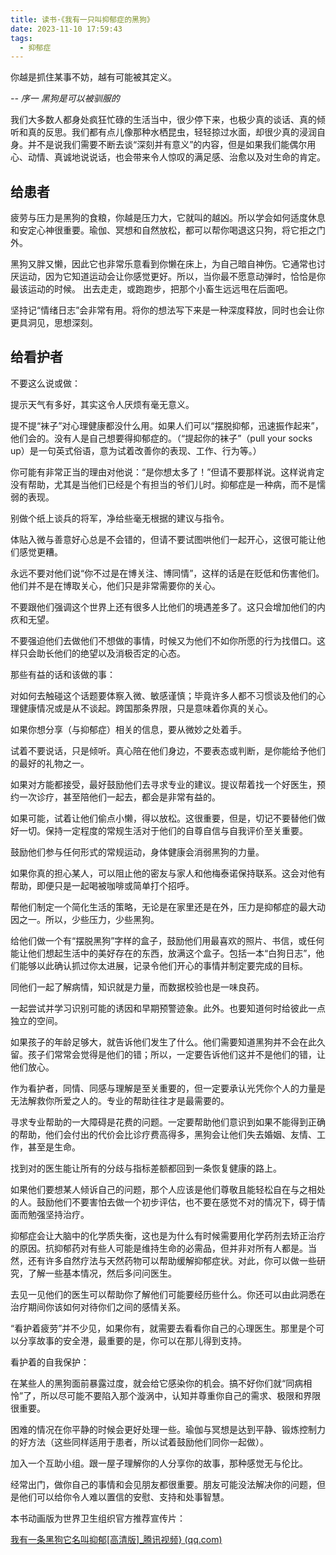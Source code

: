 ```yaml
---
title: 读书·《我有一只叫抑郁症的黑狗》
date: 2023-11-10 17:59:43
tags:
  - 抑郁症
---
```

你越是抓住某事不妨，越有可能被其定义。 

*-- 序一 黑狗是可以被驯服的*


我们大多数人都身处疯狂忙碌的生活当中，很少停下来，也极少真的谈话、真的倾听和真的反思。我们都有点儿像那种水栖昆虫，轻轻掠过水面，却很少真的浸润自身。并不是说我们需要不断去谈“深刻并有意义”的内容，但是如果我们能偶尔用心、动情、真诚地说说话，也会带来令人惊叹的满足感、治愈以及对生命的肯定。

## 给患者

疲劳与压力是黑狗的食粮，你越是压力大，它就叫的越凶。所以学会如何适度休息和安定心神很重要。瑜伽、冥想和自然放松，都可以帮你喝退这只狗，将它拒之门外。

黑狗又胖又懒，因此它也非常乐意看到你懒在床上，为自己暗自神伤。它通常也讨厌运动，因为它知道运动会让你感觉更好。所以，当你最不愿意动弹时，恰恰是你最该运动的时候。
出去走走，或跑跑步，把那个小畜生远远甩在后面吧。

坚持记“情绪日志”会非常有用。将你的想法写下来是一种深度释放，同时也会让你更具洞见，思想深刻。


## 给看护者

不要这么说或做：

提示天气有多好，其实这令人厌烦有毫无意义。

提不提“袜子”对心理健康都没什么用。如果人们可以“摆脱抑郁，迅速振作起来”，他们会的。没有人是自己想要得抑郁症的。（“提起你的袜子”（pull your socks up）是一句英式俗语，意为试着改善你的表现、工作、行为等。）

你可能有非常正当的理由对他说：“是你想太多了！”但请不要那样说。这样说肯定没有帮助，尤其是当他们已经是个有担当的爷们儿时。抑郁症是一种病，而不是懦弱的表现。

别做个纸上谈兵的将军，净给些毫无根据的建议与指令。

体贴入微与善意好心总是不会错的，但请不要试图哄他们一起开心，这很可能让他们感觉更糟。

永远不要对他们说“你不过是在博关注、博同情”，这样的话是在贬低和伤害他们。他们并不是在博取关心，他们只是非常需要你的关心。

不要跟他们强调这个世界上还有很多人比他们的境遇差多了。这只会增加他们的内疚和无望。

不要强迫他们去做他们不想做的事情，时候又为他们不如你所愿的行为找借口。这样只会助长他们的绝望以及消极否定的心态。

那些有益的话和该做的事：

对如何去触碰这个话题要体察入微、敏感谨慎；毕竟许多人都不习惯谈及他们的心理健康情况或是从不谈起。跨国那条界限，只是意味着你真的关心。

如果你想分享（与抑郁症）相关的信息，要从微妙之处着手。

试着不要说话，只是倾听。真心陪在他们身边，不要表态或判断，是你能给予他们的最好的礼物之一。

如果对方能都接受，最好鼓励他们去寻求专业的建议。提议帮着找一个好医生，预约一次诊疗，甚至陪他们一起去，都会是非常有益的。

如果可能，试着让他们偷点小懒，得以放松。这很重要，但是，切记不要替他们做好一切。保持一定程度的常规生活对于他们的自尊自信与自我评价至关重要。

鼓励他们参与任何形式的常规运动，身体健康会消弱黑狗的力量。

如果你真的担心某人，可以阻止他的密友与家人和他梅泰诺保持联系。这会对他有帮助，即便只是一起喝被咖啡或简单打个招呼。

帮他们制定一个简化生活的策略，无论是在家里还是在外，压力是抑郁症的最大动因之一。所以，少些压力，少些黑狗。

给他们做一个有“摆脱黑狗”字样的盒子，鼓励他们用最喜欢的照片、书信，或任何能让他们想起生活中的美好存在的东西，放满这个盒子。包括一本“白狗日志”，他们能够以此确认抓过你太进展，记录令他们开心的事情并制定要完成的目标。

同他们一起了解病情，知识就是力量，而数据校验也是一味良药。

一起尝试并学习识别可能的诱因和早期预警迹象。此外。也要知道何时给彼此一点独立的空间。

如果孩子的年龄足够大，就告诉他们发生了什么。他们需要知道黑狗并不会在此久留。孩子们常常会觉得是他们的错；所以，一定要告诉他们这并不是他们的错，让他们放心。

作为看护者，同情、同感与理解是至关重要的，但一定要承认光凭你个人的力量是无法解救你所爱之人的。专业的帮助往往才是最需要的。

寻求专业帮助的一大障碍是花费的问题。一定要帮助他们意识到如果不能得到正确的帮助，他们会付出的代价会比诊疗费高得多，黑狗会让他们失去婚姻、友情、工作，甚至是生命。

找到对的医生能让所有的分歧与指标差额都回到一条恢复健康的路上。

如果他们要想某人倾诉自己的问题，那个人应该是他们尊敬且能轻松自在与之相处的人。鼓励他们不要害怕去做一个初步评估，也不要在感觉不对的情况下，碍于情面而勉强坚持治疗。

抑郁症会让大脑中的化学质失衡，这也是为什么有时候需要用化学药剂去矫正治疗的原因。抗抑郁药对有些人可能是维持生命的必需品，但并非对所有人都是。当然，还有许多自然疗法与天然药物可以帮助缓解抑郁症状。对此，你可以做一些研究，了解一些基本情况，然后多问问医生。

去见一见他们的医生可以帮助你了解他们可能要经历些什么。你还可以由此洞悉在治疗期间你该如何对待你们之间的感情关系。

“看护着疲劳”并不少见，如果你有，就需要去看看你自己的心理医生。那里是个可以分享故事的安全港，最重要的是，你可以在那儿得到支持。

看护着的自我保护：

在某些人的黑狗面前暴露过度，就会给它感染你的机会。搞不好你们就“同病相怜”了，所以尽可能不要陷入那个漩涡中，认知并尊重你自己的需求、极限和界限很重要。

困难的情况在你平静的时候会更好处理一些。瑜伽与冥想是达到平静、锻炼控制力的好方法（这些同样适用于患者，所以试着鼓励他们同你一起做）。

加入一个互助小组。跟一屋子理解你的人分享你的故事，那种感觉无与伦比。

经常出门，做你自己的事情和会见朋友都很重要。朋友可能没法解决你的问题，但是他们可以给你令人难以置信的安慰、支持和处事智慧。


本书动画版为世界卫生组织官方推荐宣传片：

[我有一条黑狗它名叫抑郁[高清版]_腾讯视频} (qq.com)](https://v.qq.com/x/page/z0163nb0d8k.html)